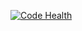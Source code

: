 <a href="https://codescene.io/projects/25691"><img src="https://codescene.io/projects/25691/status-badges/code-health" alt="Code Health"></a>
